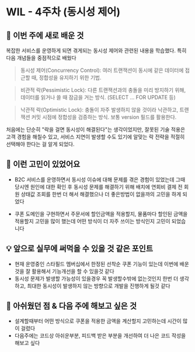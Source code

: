 # WIL - 4주차 (동시성 제어)

## 🧠 이번 주에 새로 배운 것
복잡한 서비스를 운영하게 되면 겪게되는 동시성 제어와 관련된 내용을 학습했다. 특히 다음 개념들을 중점적으로 배웠다

>동시성 제어(Concurrency Control): 여러 트랜잭션이 동시에 같은 데이터에 접근할 때, 정합성을 유지하기 위한 기법.

>비관적 락(Pessimistic Lock): 다른 트랜잭션과의 충돌을 미리 방지하기 위해, 데이터를 읽거나 쓸 때 잠금을 거는 방식. (SELECT ... FOR UPDATE 등)

>낙관적 락(Optimistic Lock): 충돌이 자주 발생하지 않을 것이라 낙관하고, 트랜잭션 커밋 시점에 정합성을 검증하는 방식. 보통 version 필드를 활용한다.

처음에는 단순히 "락을 걸면 동시성이 해결된다"는 생각이었지만, 잘못된 기술 적용은 고객 경험을 해칠수 있고, 
서비스 지연이 발생할 수도 있기에 알맞는 락 전략을 적절히 선택해야 한다는 걸 알게 되었다.

## 💭 이런 고민이 있었어요
- B2C 서비스를 운영하면서 동시성 이슈에 대해 문제를 겪은 경험이 있었는데
그때 당시엔 원인에 대한 확인 후 동시성 문제를 해결하기 위해
배치에 연회비 결제 전 회원 상태값 조회를 한번 더 해서 해결했으나 더 좋은방법이 없을까의 고민을 하게 되었다

- 쿠폰 도메인을 구현하면서 주문서에 할인금액을 적용할지, 물품마다 할인된 금액을 적용할지 고민을 많이 했는데
어떤 방식이 더 자주 쓰이는 방식인지 고민이 되었습니다

## 💡 앞으로 실무에 써먹을 수 있을 것 같은 포인트
- 현재 운영중인 스타필드 멤버십에서 한정된 선착순 쿠폰 기능이 있는데
이번에 배운것을 잘 활용해서 기능개선을 할 수 있을것 같다
- 동시성 문제가 발생할 가능성이 있을경우 꼭 발생할수밖에 없는것인지 한번 더 생각하고, 
최대한 동시성이 발생하지 않는 방향으로 개발을 진행하게 될것 같다 

## 🤔 아쉬웠던 점 & 다음 주에 해보고 싶은 것
- 설계할때부터 어떤 방식으로 쿠폰을 적용한 금액을 계산할지 고민하는데 시간이 많이 걸렸다
- 다음주에는 코드상 아쉬운부분, 피드백 받은 부분을 개선하여 더 나은 코드 작성을 해보고 싶다